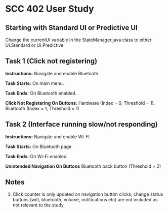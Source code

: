 # SCC 402 User Study

## Starting with Standard UI or Predictive UI
Change the currentUI variable in the StateManager.java class to either UI.Standard or UI.Predictive 

## Task 1 (Click not registering)
**Instructions:** Navigate and enable Bluetooth. 

**Task Starts:** On main menu.

**Task Ends:** On Bluetooth enabled.

**Click Not Registering On Buttons:** Hardware (Index = 0, Threshold = 1), Bluetooth (Index = 1, Threshold = 1)

## Task 2 (Interface running slow/not responding)
**Instructions:** Navigate and enable Wi-FI.

**Task Starts:** On Bluetooth page.

**Task Ends:** On Wi-Fi enabled.

**Unintended Navigation On Buttons** Bluetooth back button (Threshold = 2)


## Notes
1. Click counter is only updated on navigation button clicks, change status buttons (wifi, bluetooth, volume, notifications etc) are not included as not relevant to the study.

